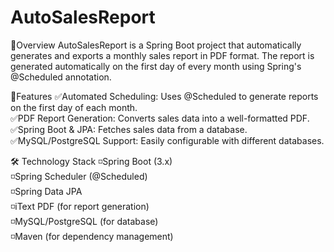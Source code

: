 # AutoSalesReport
📑Overview
AutoSalesReport is a Spring Boot project that automatically generates and exports a monthly sales report in PDF format. The report is generated automatically on the first day of every month using Spring's @Scheduled annotation.

🚀Features
✅Automated Scheduling: Uses @Scheduled to generate reports on the first day of each month.  
✅PDF Report Generation: Converts sales data into a well-formatted PDF.  
✅Spring Boot & JPA: Fetches sales data from a database.  
✅MySQL/PostgreSQL Support: Easily configurable with different databases.

🛠️ Technology Stack
◽Spring Boot (3.x)  
◽Spring Scheduler (@Scheduled)  
◽Spring Data JPA  
◽iText PDF (for report generation)  
◽MySQL/PostgreSQL (for database)  
◽Maven (for dependency management)  
